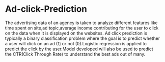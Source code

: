 # Ad-click-Prediction
The advertising data of an agency is
taken to analyze different features like time spent on site,ad topic,average income contributing for the user to click on the
data when it is displayed on the websites. Ad click prediction
is typically a binary classification problem where the goal
is to predict whether a user will click on an ad (1) or not
(0).Logistic regression is applied to predict the click by the user.Model developed will also be used to 
predict the CTR(Click Through
Rate) to understand the best ads out of many.
